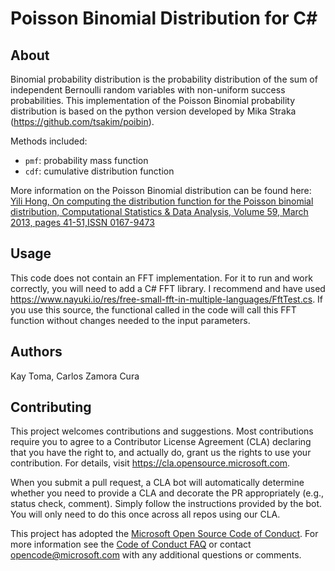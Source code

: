 
# Poisson Binomial Distribution for C#

## About

Binomial probability distribution is the probability distribution of the sum of independent Bernoulli random variables with
non-uniform success probabilities. This implementation of the Poisson Binomial probability distribution is based on the python version developed by Mika Straka (https://github.com/tsakim/poibin).

Methods included:
* `pmf`: probability mass function
* `cdf`: cumulative distribution function

More information on the Poisson Binomial distribution can be found here: [Yili Hong, On computing the distribution function for the Poisson binomial distribution, Computational Statistics & Data Analysis, Volume 59, March 2013, pages 41-51,ISSN 0167-9473](http://dx.doi.org/10.1016/j.csda.2012.10.006)

## Usage

This code does not contain an FFT implementation. For it to run and work correctly, you will need to add a C# FFT library. I recommend and have used https://www.nayuki.io/res/free-small-fft-in-multiple-languages/FftTest.cs. If you use this source, the functional called in the code will call this FFT function without changes needed to the input parameters.

## Authors

Kay Toma, Carlos Zamora Cura

## Contributing

This project welcomes contributions and suggestions.  Most contributions require you to agree to a
Contributor License Agreement (CLA) declaring that you have the right to, and actually do, grant us
the rights to use your contribution. For details, visit https://cla.opensource.microsoft.com.

When you submit a pull request, a CLA bot will automatically determine whether you need to provide
a CLA and decorate the PR appropriately (e.g., status check, comment). Simply follow the instructions
provided by the bot. You will only need to do this once across all repos using our CLA.

This project has adopted the [Microsoft Open Source Code of Conduct](https://opensource.microsoft.com/codeofconduct/).
For more information see the [Code of Conduct FAQ](https://opensource.microsoft.com/codeofconduct/faq/) or
contact [opencode@microsoft.com](mailto:opencode@microsoft.com) with any additional questions or comments.
